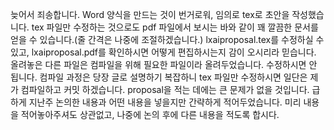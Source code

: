늦어서 죄송합니다.
Word 양식을 만드는 것이 번거로워, 임의로 tex로 초안을 작성했습니다.
tex 파일만 수정하는 것으로도 pdf 파일에서 보시는 바와 같이 꽤 깔끔한 문서를 얻을 수 있습니다.(줄 간격은 나중에 조절하겠습니다.)
lxaiproposal.tex를 수정하실 수 있고, lxaiproposal.pdf를 확인하시면 어떻게 편집하시는지 감이 오시리라 믿습니다.
올려놓은 다른 파일은 컴파일을 위해 필요한 파일이라 올려두었습니다. 수정하시면 안 됩니다.
컴파일 과정은 당장 글로 설명하기 복잡하니 tex 파일만 수정하시면 일단은 제가 컴파일하고 커밋 하겠습니다. proposal을 적는 데에는 큰 문제가 없을 것입니다.
급하게 지난주 논의한 내용과 어떤 내용을 넣을지만 간략하게 적어두었습니다.
미리 내용을 적어놓아주셔도 상관없고, 나중에 논의 후에 다른 내용을 적도록 합시다.

